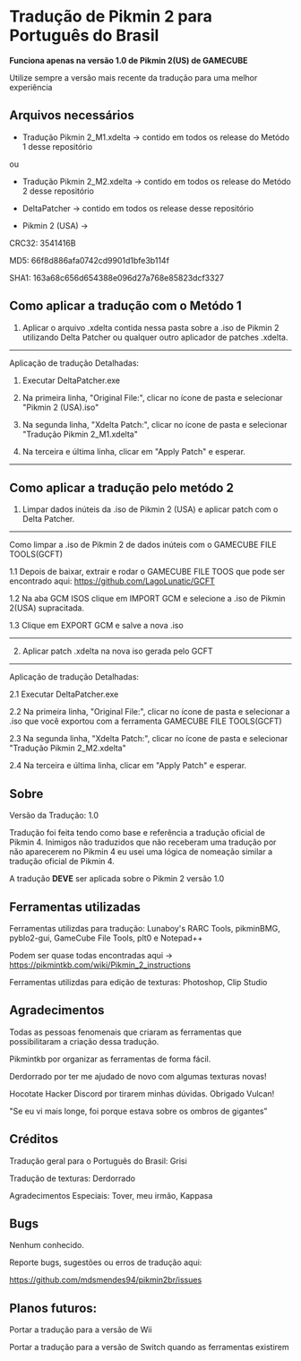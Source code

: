 # Tradução de Pikmin 2 para Português do Brasil
**Funciona apenas na versão 1.0 de Pikmin 2(US) de GAMECUBE**

Utilize sempre a versão mais recente da tradução para uma melhor experiência

Arquivos necessários
-----
- Tradução Pikmin 2_M1.xdelta -> contido em todos os release do Metódo 1 desse repositório

ou

- Tradução Pikmin 2_M2.xdelta -> contido em todos os release do Metódo 2 desse repositório

- DeltaPatcher -> contido em todos os release desse repositório
- Pikmin 2 (USA) -> 

CRC32: 3541416B


MD5: 66f8d886afa0742cd9901d1bfe3b114f


SHA1: 163a68c656d654388e096d27a768e85823dcf3327


Como aplicar a tradução com o Metódo 1
-----
1. Aplicar o arquivo .xdelta contida nessa pasta sobre a .iso de Pikmin 2 utilizando Delta Patcher ou qualquer outro aplicador de patches .xdelta.
-----
Aplicação de tradução Detalhadas:
																															 
1. Executar DeltaPatcher.exe

2. Na primeira linha, "Original File:", clicar no ícone de pasta  e selecionar "Pikmin 2 (USA).iso"

3. Na segunda linha, "Xdelta Patch:", clicar no ícone de pasta e selecionar "Tradução Pikmin 2_M1.xdelta"

4. Na terceira e última linha, clicar em "Apply Patch" e esperar.
-----

Como aplicar a tradução pelo metódo 2
-----
1. Limpar dados inúteis da .iso de Pikmin 2 (USA) e aplicar patch com o Delta Patcher.

-----
Como limpar a .iso de Pikmin 2 de dados inúteis com o GAMECUBE FILE TOOLS(GCFT)

1.1 	Depois de baixar, extrair e rodar o GAMECUBE FILE TOOS que pode ser encontrado aqui: https://github.com/LagoLunatic/GCFT

1.2 	Na aba GCM ISOS clique em IMPORT GCM e selecione a .iso de Pikmin 2(USA) supracitada.

1.3 	Clique em EXPORT GCM e salve a nova .iso

-------
2. Aplicar patch .xdelta na nova iso gerada pelo GCFT

-------
Aplicação de tradução Detalhadas:
																															 
2.1 	Executar DeltaPatcher.exe

2.2 	Na primeira linha, "Original File:", clicar no ícone de pasta  e selecionar a .iso que você exportou com a ferramenta GAMECUBE FILE TOOLS(GCFT)

2.3 	Na segunda linha, "Xdelta Patch:", clicar no ícone de pasta e selecionar "Tradução Pikmin 2_M2.xdelta"

2.4 	Na terceira e última linha, clicar em "Apply Patch" e esperar.


Sobre
-----
Versão da Tradução: 1.0

Tradução foi feita tendo como base e referência a tradução oficial de Pikmin 4.
Inimigos não traduzidos que não receberam uma tradução por não aparecerem no Pikmin 4 eu usei uma lógica de nomeação similar a tradução oficial de Pikmin 4.
																				 
																												 
A tradução **DEVE** ser aplicada sobre o Pikmin 2 versão 1.0
																												   

Ferramentas utilizadas
-----

Ferramentas utilizdas para tradução: Lunaboy's RARC Tools, pikminBMG, pyblo2-gui, GameCube File Tools, plt0 e Notepad++

Podem ser quase todas encontradas aqui -> https://pikmintkb.com/wiki/Pikmin_2_instructions

Ferramentas utilizdas para edição de texturas: Photoshop, Clip Studio

Agradecimentos
-----
Todas as pessoas fenomenais que criaram as ferramentas que possibilitaram a criação dessa tradução.

Pikmintkb por organizar as ferramentas de forma fácil.

Derdorrado por ter me ajudado de novo com algumas texturas novas!

Hocotate Hacker Discord por tirarem minhas dúvidas. Obrigado Vulcan! 

"Se eu vi mais longe, foi porque estava sobre os ombros de gigantes”

Créditos
-----
Tradução geral para o Português do Brasil: Grisi

Tradução de texturas: Derdorrado

Agradecimentos Especiais: Tover, meu irmão, Kappasa


Bugs
-----

Nenhum conhecido.
										  
Reporte bugs, sugestões ou erros de tradução aqui:

https://github.com/mdsmendes94/pikmin2br/issues

Planos futuros:
-----
Portar a tradução para a versão de Wii

Portar a tradução para a versão de Switch quando as ferramentas existirem
